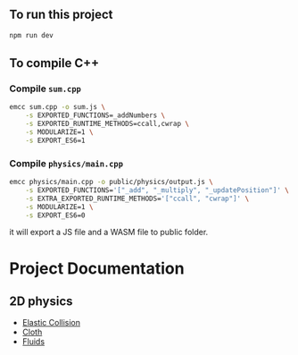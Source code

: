 ## To run this project

```sh
npm run dev
```

## To compile C++

### Compile `sum.cpp`
```sh
emcc sum.cpp -o sum.js \
    -s EXPORTED_FUNCTIONS=_addNumbers \
    -s EXPORTED_RUNTIME_METHODS=ccall,cwrap \
    -s MODULARIZE=1 \
    -s EXPORT_ES6=1
```

### Compile `physics/main.cpp`
```sh
emcc physics/main.cpp -o public/physics/output.js \
    -s EXPORTED_FUNCTIONS='["_add", "_multiply", "_updatePosition"]' \
    -s EXTRA_EXPORTED_RUNTIME_METHODS='["ccall", "cwrap"]' \
    -s MODULARIZE=1 \
    -s EXPORT_ES6=0
```

it will export a JS file and a WASM file to public folder.


# Project Documentation

## 2D physics

- [Elastic Collision](docs/elastic_collision.md)
- [Cloth]()
- [Fluids]()